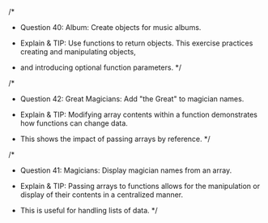 /*
* Question 40: Album: Create objects for music albums.

* Explain & TIP: Use functions to return objects. This exercise practices creating and manipulating objects, 
* and introducing optional function parameters.
*/

/*
* Question 42: Great Magicians: Add "the Great" to magician names.

* Explain & TIP: Modifying array contents within a function demonstrates how functions can change data. 
* This shows the impact of passing arrays by reference.
*/

/*
* Question 41: Magicians: Display magician names from an array.

* Explain & TIP: Passing arrays to functions allows for the manipulation or display of their contents in a centralized manner. 
* This is useful for handling lists of data.
*/